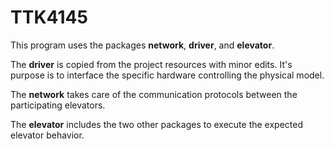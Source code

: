 # TTK4145

This program uses the packages <b>network</b>, <b>driver</b>, and <b>elevator</b>.

The <b>driver</b> is copied from the project resources with minor edits.
It's purpose is to interface the specific hardware controlling the physical model.

The <b>network</b> takes care of the communication protocols between the participating elevators.

The <b>elevator</b> includes the two other packages to execute the expected elevator behavior.
